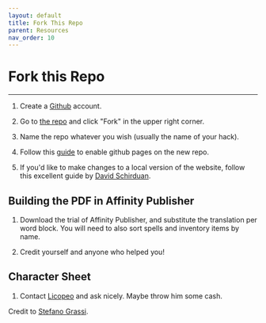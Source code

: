 ```yaml
---
layout: default
title: Fork This Repo
parent: Resources
nav_order: 10
---
```


# Fork this Repo
---

1. Create a [Github](https://github.com) account.

2. Go to [the repo](https://github.com/yochaigal/cairn) and click "Fork" in the upper right corner.

3. Name the repo whatever you wish (usually the name of your hack).

4.  Follow this [guide](https://docs.github.com/en/github/working-with-github-pages/creating-a-github-pages-site) to enable github pages on the new repo.

5. If you'd like to make changes to a local version of the website, follow this excellent guide by [David Schirduan](https://www.technicalgrimoire.com/david/2018/10/howto-markdown-blog).

## Building the PDF in Affinity Publisher
1. Download the trial of Affinity Publisher, and substitute the translation per word block. You will need to also sort spells and inventory items by name.

2. Credit yourself and anyone who helped you!

## Character Sheet
1. Contact [Licopeo](https://twitter.com/LicopeoArt) and ask nicely. Maybe throw him some cash.


Credit to [Stefano Grassi](https://twitter.com/FabulousFreak).
